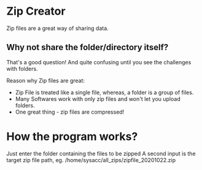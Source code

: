 # Zip Creator

Zip files are a great way of sharing data. 

## Why not share the folder/directory itself?

That's a good question! And quite confusing until you see the challenges with folders. 

Reason why Zip files are great:

* Zip File is treated like a single file, whereas, a folder is a group of files.
* Many Softwares work with only zip files and won't let you upload folders.
* One great thing - zip files are compressed! 

# How the program works?

Just enter the folder containing the files to be zipped
A second input is the target zip file path, eg. /home/sysacc/all_zips/zipfile_20201022.zip
